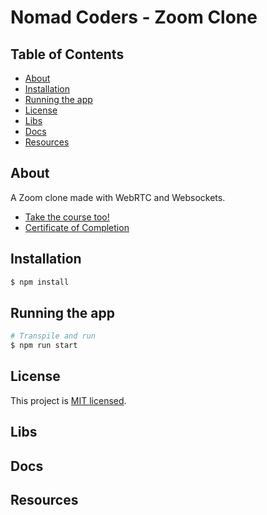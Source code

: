 # Nomad Coders - Zoom Clone

## Table of Contents

- [About](#about)
- [Installation](#installation)
- [Running the app](#running)
- [License](#license)
- [Libs](#libs)
- [Docs](#docs)
- [Resources](#resources)

## About <a name = "about"></a>

A Zoom clone made with WebRTC and Websockets.

- [Take the course too!]()
- [Certificate of Completion]()

## Installation <a name = "installation"></a>

```bash
$ npm install
```

## Running the app <a name = "running"></a>

```bash
# Transpile and run
$ npm run start
```

## License <a name = "license"></a>

This project is [MIT licensed](LICENSE).

## Libs <a name = "libs"></a>

## Docs <a name = "docs"></a>

## Resources <a name = "resources"></a>
